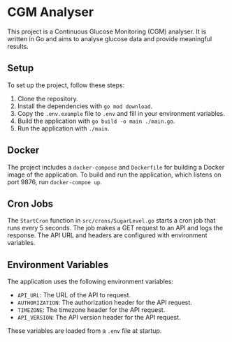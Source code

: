 # CGM Analyser

This project is a Continuous Glucose Monitoring (CGM) analyser. It is written in Go and aims to analyse glucose data and provide meaningful results.

## Setup

To set up the project, follow these steps:

1. Clone the repository.
2. Install the dependencies with `go mod download`.
3. Copy the `.env.example` file to `.env` and fill in your environment variables.
4. Build the application with `go build -o main ./main.go`.
5. Run the application with `./main`.

## Docker

The project includes a `docker-compose` and `Dockerfile` for building a Docker image of the application. To build and run the application, which listens on port 9876, run `docker-compoe up`.

## Cron Jobs

The `StartCron` function in `src/crons/SugarLevel.go` starts a cron job that runs every 5 seconds. The job makes a GET request to an API and logs the response. The API URL and headers are configured with environment variables.

## Environment Variables

The application uses the following environment variables:

- `API_URL`: The URL of the API to request.
- `AUTHORIZATION`: The authorization header for the API request.
- `TIMEZONE`: The timezone header for the API request.
- `API_VERSION`: The API version header for the API request.

These variables are loaded from a `.env` file at startup.
